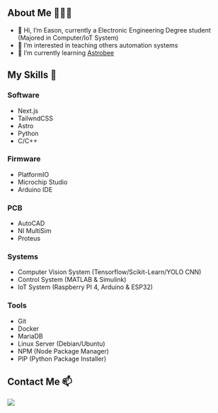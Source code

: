 ## About Me 👨🏻‍💻

- 👋 Hi, I’m Eason, currently a Electronic Engineering Degree student (Majored in Computer/IoT System)
- 👀 I’m interested in teaching others automation systems
- 🌱 I’m currently learning [Astrobee](https://github.com/nasa/astrobee)

## My Skills 🤹

### Software
- Next.js
- TailwndCSS
- Astro
- Python
- C/C++

### Firmware
- PlatformIO
- Microchip Studio
- Arduino IDE

### PCB
- AutoCAD
- NI MultiSim
- Proteus

### Systems
- Computer Vision System (Tensorflow/Scikit-Learn/YOLO CNN)
- Control System (MATLAB & Simulink)
- IoT System (Raspberry PI 4, Arduino & ESP32)

### Tools
- Git
- Docker
- MariaDB
- Linux Server (Debian/Ubuntu)
- NPM (Node Package Manager)
- PIP (Python Package Installer)

## Contact Me 📫
[<img src="https://upload.wikimedia.org/wikipedia/commons/f/f8/LinkedIn_icon_circle.svg" />](https://www.linkedin.com/in/kokeason/)
